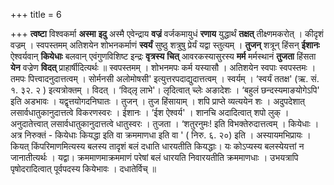 +++
title = 6

+++
**त्वष्टा** विश्वकर्मा **अस्मा** **इदु** अस्मै एवेन्द्राय **वज्रं** वर्जकमायुधं **रणाय** युद्धार्थं **तक्षत्** तीक्ष्णमकरोत् । कीदृशं वज्रम् । स्वपस्तमम् अतिशयेन शोभनकर्माणं **स्वर्यं** सुष्ठु शत्रुषु प्रेर्यं यद्वा स्तुत्यम् । **तुजन्** शत्रून् हिंसन् **ईशानः** ऐश्वर्यवान् **कियेधाः** बलवान् एवंगुणविशिष्ट इन्द्रः **वृत्रस्य** **चित्** आवरकस्यासुरस्य **मर्म** मर्मस्थानं **तुजता** हिंसता **येन** वज्रेण **विदत्** प्राहार्षीदित्यर्थः ॥ स्वपस्तमम् । शोभनमपः कर्म यस्यासौ । अतिशयेन स्वपाः स्वपस्तमः । तमपः पित्त्वादनुदात्तत्वम् । सोर्मनसी अलोमोषसी' इत्युत्तरपदाद्युदात्तत्वम् । स्वर्यम् । ‘स्वर्यं ततक्ष' (ऋ. सं. १. ३२. २ ) इत्यत्रोक्तम् । विदत् । ‘विद्लृ लाभे'। लृदित्वात् च्लेः अङादेशः । ‘बहुलं छन्दस्यमाङयोगेऽपि' इति अडभावः । यद्वृत्तयोगदनिघातः । तुजन् । तुज हिंसायाम् । शपि प्राप्ते व्यत्ययेन शः । अदुपदेशात् लसार्वधातुकानुदात्तत्वे विकरणस्वरः । ईशानः । ‘ईश ऐश्वर्य' । शानचि अदादित्वात् शपो लुक् । अनुदातेत्त्वात् लसार्वधातुकानुदात्तत्वे धातुस्वरः । तुजता । ‘शतुरनुमः! इति विभक्तेरुदात्तत्वम् । कियेधाः । अत्र निरुक्तं - कियेधाः कियद्धा इति वा क्रममाणधा इति वा ' ( निरु. ६. २०) इति । अस्यायमभिप्रायः । कियत् किंपरिमाणमित्यस्य बलस्य तादृशं बलं दधाति धारयतीति कियद्धाः। यः कोऽप्यस्य बलस्येयत्तां न जानातीत्यर्थः । यद्वा। क्रममाणमाक्रममाणं परेषां बलं धारयति निवारयतीति क्रममाणधाः । उभयत्रापि पृषोदरादित्वात् पूर्वपदस्य कियेभावः । दधातेर्विच् ॥